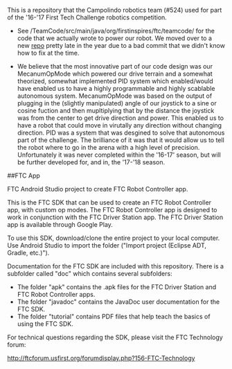 This is a repository that the Campolindo robotics team (#524) used for part of the '16-'17 First Tech Challenge robotics
competition. 


* See /TeamCode/src/main/java/org/firstinspires/ftc/teamcode/ for the code that we actually wrote to power
our robot. We moved over to a new [repo](https://github.com/stonemao9/BossBots) pretty late in the year due to a bad 
commit that we didn't know how to fix at the time. 

* We believe that the most innovative part of our code design was our 
MecanumOpMode which powered our drive terrain and a somewhat theorized, somewhat implemented PID system which enabled/would have enabled
us to have a highly programmable and highly scablable autonomous system. MecanumOpMode was based on the output of plugging
in the (slightly manipulated) angle of our joystick to a sine or cosine fuction and then mupltiplying that by the distance 
the joystick was from the center to get drive direction and power. This enabled us to have a robot that could move in virutally
any direction without changing direction. PID was a system that was desgined to solve that autonomous part of the challenge.
The brilliance of it was that it would allow us to tell the robot where to go in the arena with a high level of precision.
Unfortunately it was never completed within the '16-17' season, but will be further developed for, and in, the '17-'18 
season.



##FTC App

FTC Android Studio project to create FTC Robot Controller app.

This is the FTC SDK that can be used to create an FTC Robot Controller app, with custom op modes.
The FTC Robot Controller app is designed to work in conjunction with the FTC Driver Station app.
The FTC Driver Station app is available through Google Play.

To use this SDK, download/clone the entire project to your local computer.
Use Android Studio to import the folder  ("Import project (Eclipse ADT, Gradle, etc.)").

Documentation for the FTC SDK are included with this repository.  There is a subfolder called "doc" which contains several subfolders:

 * The folder "apk" contains the .apk files for the FTC Driver Station and FTC Robot Controller apps.
 * The folder "javadoc" contains the JavaDoc user documentation for the FTC SDK.
 * The folder "tutorial" contains PDF files that help teach the basics of using the FTC SDK.

For technical questions regarding the SDK, please visit the FTC Technology forum:

  http://ftcforum.usfirst.org/forumdisplay.php?156-FTC-Technology